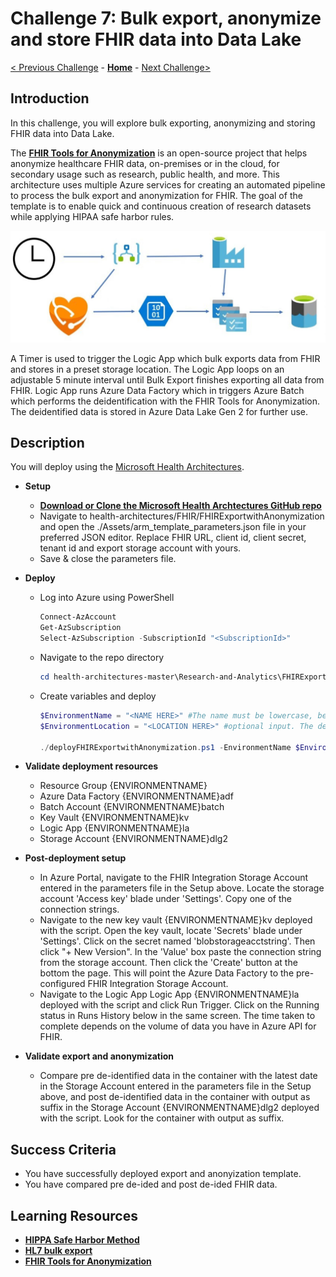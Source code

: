 # Challenge 7: Bulk export, anonymize and store FHIR data into Data Lake

[< Previous Challenge](./Challenge06.md) - **[Home](../readme.md)** - [Next Challenge>](./Challenge08.md)

## Introduction

In this challenge, you will explore bulk exporting, anonymizing and storing FHIR data into Data Lake. 

The **[FHIR Tools for Anonymization](https://github.com/microsoft/FHIR-Tools-for-Anonymization)** is an open-source project that helps anonymize healthcare FHIR data, on-premises or in the cloud, for secondary usage such as research, public health, and more. This architecture uses multiple Azure services for creating an automated pipeline to process the bulk export and anonymization for FHIR. The goal of the template is to enable quick and continuous creation of research datasets while applying HIPAA safe harbor rules.

![Export and Anonymization](../images/fhir-export-anonymization.jpg)

A Timer is used to trigger the Logic App which bulk exports data from FHIR and stores in a preset storage location. The Logic App loops on an adjustable 5 minute interval until Bulk Export finishes exporting all data from FHIR. Logic App runs Azure Data Factory which in triggers Azure Batch which performs the deidentification with the FHIR Tools for Anonymization. The deidentified data is stored in Azure Data Lake Gen 2 for further use. 

## Description

You will deploy using the [Microsoft Health Architectures](https://github.com/microsoft/health-architectures/tree/master/Research-and-Analytics/FHIRExportwithAnonymization).

- **Setup**
    - **[Download or Clone the Microsoft Health Archtectures GitHub repo](https://github.com/microsoft/health-architectures)**
    - Navigate to health-architectures/FHIR/FHIRExportwithAnonymization and open the ./Assets/arm_template_parameters.json file in your preferred JSON editor. Replace FHIR URL, client id, client secret, tenant id and export storage account with yours.
    - Save & close the parameters file.

- **Deploy**
    - Log into Azure using PowerShell
        ```powershell
        Connect-AzAccount
        Get-AzSubscription
        Select-AzSubscription -SubscriptionId "<SubscriptionId>"
        ```
    - Navigate to the repo directory
        ```powershell
        cd health-architectures-master\Research-and-Analytics\FHIRExportwithAnonymization
        ```
    - Create variables and deploy
        ```powershell
        $EnvironmentName = "<NAME HERE>" #The name must be lowercase, begin with a letter, end with a letter or digit, and not contain hyphens.
        $EnvironmentLocation = "<LOCATION HERE>" #optional input. The default is eastus2
 
        ./deployFHIRExportwithAnonymization.ps1 -EnvironmentName $EnvironmentName -EnvironmentLocation $EnvironmentLocation #Environment Location is optional
        ```
- **Validate deployment resources**
    - Resource Group {ENVIRONMENTNAME} 
    - Azure Data Factory {ENVIRONMENTNAME}adf
    - Batch Account {ENVIRONMENTNAME}batch
    - Key Vault {ENVIRONMENTNAME}kv
    - Logic App {ENVIRONMENTNAME}la
    - Storage Account {ENVIRONMENTNAME}dlg2

- **Post-deployment setup**
    - In Azure Portal, navigate to the FHIR Integration Storage Account entered in the parameters file in the Setup above. Locate the storage account 'Access key' blade under 'Settings'. Copy one of the connection strings. 
    - Navigate to the new key vault {ENVIRONMENTNAME}kv deployed with the script. Open the key vault, locate 'Secrets' blade under 'Settings'. Click on the secret named 'blobstorageacctstring'. Then click "+ New Version". In the 'Value' box paste the connection string from the storage account. Then click the 'Create' button at the bottom the page. This will point the Azure Data Factory to the pre-configured FHIR Integration Storage Account.
    - Navigate to the Logic App Logic App {ENVIRONMENTNAME}la deployed with the script and click Run Trigger. Click on the Running status in Runs History below in the same screen. The time taken to complete depends on the volume of data you have in Azure API for FHIR.

- **Validate export and anonymization** 
    - Compare pre de-identified data in the container with the latest date in the Storage Account entered in the parameters file in the Setup above, and post de-identified data in the container with output as suffix in the Storage Account {ENVIRONMENTNAME}dlg2 deployed with the script. Look for the container with output as suffix. 

## Success Criteria
- You have successfully deployed export and anonyization template.
- You have compared pre de-ided and post de-ided FHIR data.

## Learning Resources

- **[HIPPA Safe Harbor Method](https://www.hhs.gov/hipaa/for-professionals/privacy/special-topics/de-identification/index.html)**
- **[HL7 bulk export](https://hl7.org/Fhir/uv/bulkdata/export/index.html)**
- **[FHIR Tools for Anonymization](https://github.com/microsoft/FHIR-Tools-for-Anonymization)**
